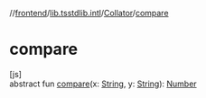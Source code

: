 //[frontend](../../../index.md)/[lib.tsstdlib.intl](../index.md)/[Collator](index.md)/[compare](compare.md)

# compare

[js]\
abstract fun [compare](compare.md)(x: [String](https://kotlinlang.org/api/latest/jvm/stdlib/kotlin/-string/index.html), y: [String](https://kotlinlang.org/api/latest/jvm/stdlib/kotlin/-string/index.html)): [Number](https://kotlinlang.org/api/latest/jvm/stdlib/kotlin/-number/index.html)
